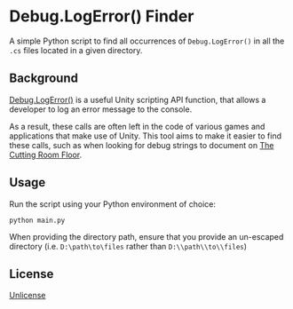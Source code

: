 # Debug.LogError() Finder
A simple Python script to find all occurrences of `Debug.LogError()` in all the `.cs` files located in a given directory.

## Background 
[Debug.LogError()](https://docs.unity3d.com/ScriptReference/Debug.LogError.html) is a useful Unity scripting API function, that allows a developer to log an error message to the console. 

As a result, these calls are often left in the code of various games and applications that make use of Unity. This tool aims to make it easier to find these calls, such as when looking for debug strings to document on [The Cutting Room Floor](tcrf.net/).

## Usage
Run the script using your Python environment of choice:

```
python main.py
```

When providing the directory path, ensure that you provide an un-escaped directory (i.e. `D:\path\to\files` rather than `D:\\path\\to\\files`)

## License
[Unlicense](https://choosealicense.com/licenses/unlicense/)